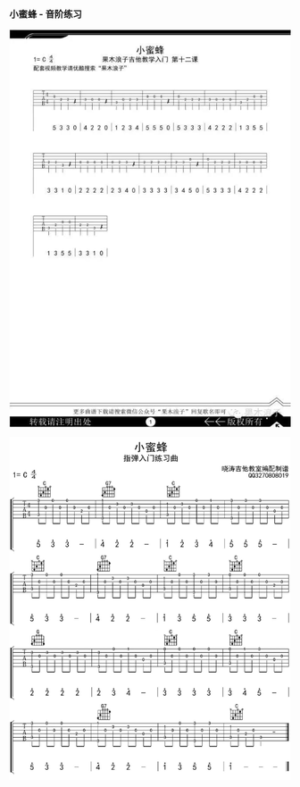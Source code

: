 ### 小蜜蜂 - 音阶练习 <!--{docsify-ignore}-->
<!-- tabs:start -->
<!-- tab:低音谱 -->
![](../img/小蜜蜂-低音.jpeg)
<!-- tab:高音谱 -->
![](../img/小蜜蜂-高音.jpeg)
<!-- tabs:end -->